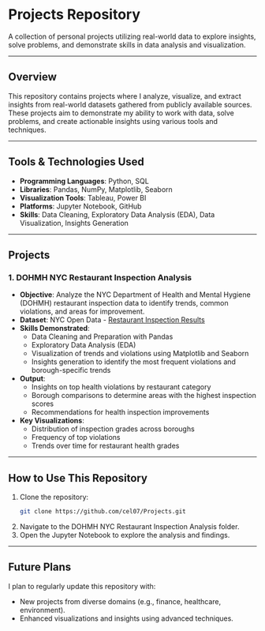 # Projects Repository  
A collection of personal projects utilizing real-world data to explore insights, solve problems, and demonstrate skills in data analysis and visualization.

---

## Overview  
This repository contains projects where I analyze, visualize, and extract insights from real-world datasets gathered from publicly available sources. These projects aim to demonstrate my ability to work with data, solve problems, and create actionable insights using various tools and techniques.

---

## Tools & Technologies Used  
- **Programming Languages**: Python, SQL  
- **Libraries**: Pandas, NumPy, Matplotlib, Seaborn  
- **Visualization Tools**: Tableau, Power BI  
- **Platforms**: Jupyter Notebook, GitHub  
- **Skills**: Data Cleaning, Exploratory Data Analysis (EDA), Data Visualization, Insights Generation  

---

## Projects  

### 1. DOHMH NYC Restaurant Inspection Analysis  
- **Objective**: Analyze the NYC Department of Health and Mental Hygiene (DOHMH) restaurant inspection data to identify trends, common violations, and areas for improvement.  
- **Dataset**: NYC Open Data - [Restaurant Inspection Results](https://data.cityofnewyork.us/Health/DOHMH-New-York-City-Restaurant-Inspection-Results/43nn-pn8j)  
- **Skills Demonstrated**:  
  - Data Cleaning and Preparation with Pandas  
  - Exploratory Data Analysis (EDA)  
  - Visualization of trends and violations using Matplotlib and Seaborn  
  - Insights generation to identify the most frequent violations and borough-specific trends  
- **Output**:  
  - Insights on top health violations by restaurant category  
  - Borough comparisons to determine areas with the highest inspection scores  
  - Recommendations for health inspection improvements  
- **Key Visualizations**:  
  - Distribution of inspection grades across boroughs  
  - Frequency of top violations  
  - Trends over time for restaurant health grades  

---

## How to Use This Repository  
1. Clone the repository:  
   ```bash
   git clone https://github.com/cel07/Projects.git
   ```
2. Navigate to the DOHMH NYC Restaurant Inspection Analysis folder.
3. Open the Jupyter Notebook to explore the analysis and findings.

---

## Future Plans

I plan to regularly update this repository with:
 - New projects from diverse domains (e.g., finance, healthcare, environment).
 - Enhanced visualizations and insights using advanced techniques.
